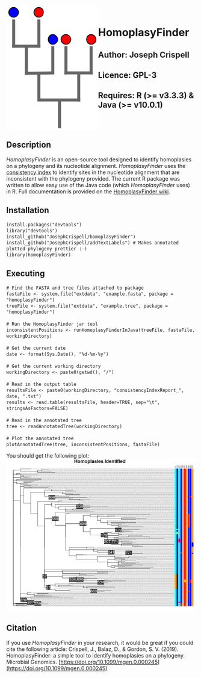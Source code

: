 <img align="left" src="HomoplasyFinder-logo.png">

<br/>

# HomoplasyFinder 
## Author: Joseph Crispell
## Licence: GPL-3
## Requires: R (>= v3.3.3) & Java (>= v10.0.1)

<br/><br/>

## Description
*HomoplasyFinder* is an open-source tool designed to identify homoplasies on a phylogeny and its nucleotide alignment. *HomoplasyFinder* uses the [consistency index](https://watermark.silverchair.com/20-4-406.pdf?token=AQECAHi208BE49Ooan9kkhW_Ercy7Dm3ZL_9Cf3qfKAc485ysgAAAk0wggJJBgkqhkiG9w0BBwagggI6MIICNgIBADCCAi8GCSqGSIb3DQEHATAeBglghkgBZQMEAS4wEQQMKSQ_nllVEDic-YzoAgEQgIICAIXBcXqLAIsF7BibuGViKKBTLwDT88vDxzLfUFEk041b4hGCT6yhF4Rm373_OzyumpTIcv7TdM0DA_OlXHiabyW5hhHPpxOmWeFVirFd7cMgJVIzjdIg1-2jXM1KQt1NcrkcvjPyiGfjfCBSn-F4k4vM16Y6-G-nkCnf8P4uBeYsgd8u7P604gEFqDg4VuU2cxBQKCB0FlfzG_QTCvK8lZlaaVoEUvN4o4Yv2BRC8qmYaf2lyqVF1x-eozlFB-OZvhQ9q1pxT1UNgevok5KgEpJsvTZ-rQtnBhfS6APumiF-eMqrrse4mbmmmmqcGYqz8h_iLnuBoU7JGQIYKlWyMXlyZLI7nRJGiieh002RnE8-OWcJGSaUI-yGENekJjpcaDBRF6sw4TrJC5jOcTXQfnYy-gxTjxA0Rgo_7MG28C90gVa5r3uovmEEsbzE7lYx8GiYOneLEAO0y1fdv7yvB9wCNO5ZKffitZanV0Tf-SHnWomGtw7fzzZc2QP_8wqer-00Sh6_M78g4LO1ErZdaQBP-Bfziidg8vXwmsM5ydo1uVNb5enqk5E_9yKkEjOU7lvLwLIBXU-G47F2UvZ7KAm3ka5Bc4xf8FuDcRsqZzGwJYHG-ZcVlI69JgN9NvYqbpv2xV0vjlLa524hnynz6pZn5J1bgUX9B75LRYUTVOrJ) to identify sites in the nucleotide alignment that are inconsistent with the phylogeny provided. The current R package was written to allow easy use of the Java code (which *HomoplasyFinder* uses) in R. Full documentation is provided on the [HomoplasyFinder wiki](https://github.com/JosephCrispell/homoplasyFinder/wiki).

## Installation
```
install.packages("devtools")
library("devtools")
install_github("JosephCrispell/homoplasyFinder")
install_github("JosephCrispell/addTextLabels") # Makes annotated plotted phylogeny prettier :-)
library(homoplasyFinder)
```

## Executing
```
# Find the FASTA and tree files attached to package
fastaFile <- system.file("extdata", "example.fasta", package = "homoplasyFinder")
treeFile <- system.file("extdata", "example.tree", package = "homoplasyFinder")

# Run the HomoplasyFinder jar tool
inconsistentPositions <- runHomoplasyFinderInJava(treeFile, fastaFile, workingDirectory)
 
# Get the current date
date <- format(Sys.Date(), "%d-%m-%y")

# Get the current working directory
workingDirectory <- paste0(getwd(), "/")
 
# Read in the output table
resultsFile <- paste0(workingDirectory, "consistencyIndexReport_", date, ".txt")
results <- read.table(resultsFile, header=TRUE, sep="\t", stringsAsFactors=FALSE)
 
# Read in the annotated tree
tree <- readAnnotatedTree(workingDirectory)
 
# Plot the annotated tree
plotAnnotatedTree(tree, inconsistentPositions, fastaFile)
```
You should get the following plot:<br>
<img src="inst/extdata/example.png">

## Citation
If you use *HomoplasyFinder* in your research, it would be great if you could cite the following article:
Crispell, J., Balaz, D., & Gordon, S. V. (2019). HomoplasyFinder: a simple tool to identify homoplasies on a phylogeny. Microbial Genomics. [https://doi.org/10.1099/mgen.0.000245](https://doi.org/10.1099/mgen.0.000245)

